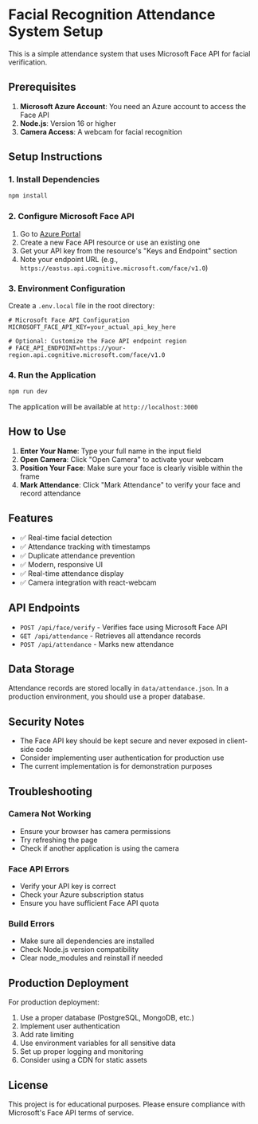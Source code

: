 # Facial Recognition Attendance System Setup

This is a simple attendance system that uses Microsoft Face API for facial verification.

## Prerequisites

1. **Microsoft Azure Account**: You need an Azure account to access the Face API
2. **Node.js**: Version 16 or higher
3. **Camera Access**: A webcam for facial recognition

## Setup Instructions

### 1. Install Dependencies

```bash
npm install
```

### 2. Configure Microsoft Face API

1. Go to [Azure Portal](https://portal.azure.com/)
2. Create a new Face API resource or use an existing one
3. Get your API key from the resource's "Keys and Endpoint" section
4. Note your endpoint URL (e.g., `https://eastus.api.cognitive.microsoft.com/face/v1.0`)

### 3. Environment Configuration

Create a `.env.local` file in the root directory:

```env
# Microsoft Face API Configuration
MICROSOFT_FACE_API_KEY=your_actual_api_key_here

# Optional: Customize the Face API endpoint region
# FACE_API_ENDPOINT=https://your-region.api.cognitive.microsoft.com/face/v1.0
```

### 4. Run the Application

```bash
npm run dev
```

The application will be available at `http://localhost:3000`

## How to Use

1. **Enter Your Name**: Type your full name in the input field
2. **Open Camera**: Click "Open Camera" to activate your webcam
3. **Position Your Face**: Make sure your face is clearly visible within the frame
4. **Mark Attendance**: Click "Mark Attendance" to verify your face and record attendance

## Features

- ✅ Real-time facial detection
- ✅ Attendance tracking with timestamps
- ✅ Duplicate attendance prevention
- ✅ Modern, responsive UI
- ✅ Real-time attendance display
- ✅ Camera integration with react-webcam

## API Endpoints

- `POST /api/face/verify` - Verifies face using Microsoft Face API
- `GET /api/attendance` - Retrieves all attendance records
- `POST /api/attendance` - Marks new attendance

## Data Storage

Attendance records are stored locally in `data/attendance.json`. In a production environment, you should use a proper database.

## Security Notes

- The Face API key should be kept secure and never exposed in client-side code
- Consider implementing user authentication for production use
- The current implementation is for demonstration purposes

## Troubleshooting

### Camera Not Working

- Ensure your browser has camera permissions
- Try refreshing the page
- Check if another application is using the camera

### Face API Errors

- Verify your API key is correct
- Check your Azure subscription status
- Ensure you have sufficient Face API quota

### Build Errors

- Make sure all dependencies are installed
- Check Node.js version compatibility
- Clear node_modules and reinstall if needed

## Production Deployment

For production deployment:

1. Use a proper database (PostgreSQL, MongoDB, etc.)
2. Implement user authentication
3. Add rate limiting
4. Use environment variables for all sensitive data
5. Set up proper logging and monitoring
6. Consider using a CDN for static assets

## License

This project is for educational purposes. Please ensure compliance with Microsoft's Face API terms of service.
